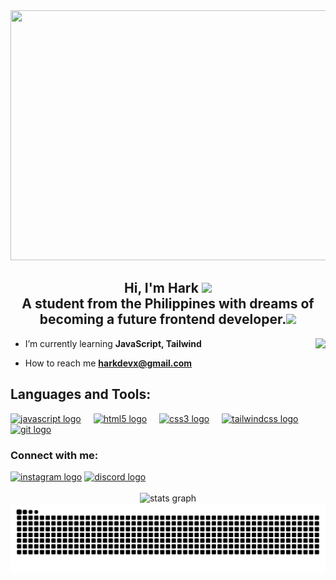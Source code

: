 <img src="https://media.giphy.com/media/v1.Y2lkPTc5MGI3NjExbXNxbzd6bTh6djNrZDNzOTQ1eHQ5dXZ3NDh6aW1ld3V5MXl2bXh1aCZlcD12MV9pbnRlcm5hbF9naWZfYnlfaWQmY3Q9Zw/MzPlq2EwWRkDiwa5RX/giphy.gif" width="2000" height="400"/>

<div>
  
<h2 align="center">Hi, I'm Hark <img src="https://media.giphy.com/media/v1.Y2lkPTc5MGI3NjExM2dldnhjd3NlbnpxdG1kYWVxcnhnbmY2b3lvM2R4dDI2a21uZDl1eSZlcD12MV9pbnRlcm5hbF9naWZfYnlfaWQmY3Q9cw/hvRJCLFzcasrR4ia7z/giphy.gif" width="25"/><br>A student from the Philippines with dreams of becoming a future frontend developer.<img src="https://media.giphy.com/media/NpMOXmJNHFD3IO9Xto/giphy.gif" width="30"/> </h2>


</div>

<div>
 
<img align="right" height="150" src="https://media.giphy.com/media/v1.Y2lkPTc5MGI3NjExaWZ2OGU3MnFpdXl3OXQ0dnhxczhsYWM2cDQ0bXZveXM5eTk0bXNkcSZlcD12MV9pbnRlcm5hbF9naWZfYnlfaWQmY3Q9Zw/9zXN5MMd765MsF7K7o/giphy.gif"  />

</div>

 - I’m currently learning **JavaScript, Tailwind**  
 
 - How to reach me **harkdevx@gmail.com**
   
<div align="left">
  <h2>Languages and Tools:</h2>
 <a href="https://developer.mozilla.org/en-US/docs/Web/JavaScript" target="_blank"><img src="https://cdn.jsdelivr.net/gh/devicons/devicon/icons/javascript/javascript-original.svg" height="30" alt="javascript logo"  /></a>
  <img width="12" />
     <a href="https://www.w3.org/html/" target="_blank" ><img src="https://cdn.jsdelivr.net/gh/devicons/devicon/icons/html5/html5-original.svg" height="30" alt="html5 logo"/></a>
  <img width="12" />
  <a href="https://www.w3schools.com/css/" target="_blank"><img src="https://cdn.jsdelivr.net/gh/devicons/devicon/icons/css3/css3-original.svg" height="30" alt="css3 logo"/></a>
  <img width="12" />
 <a href="https://tailwindcss.com/" target="_blank"><img src="https://cdn.jsdelivr.net/gh/devicons/devicon/icons/tailwindcss/tailwindcss-original-wordmark.svg" height="30" alt="tailwindcss logo"/></a>
  <img width="12" />
 <a href="https://git-scm.com/" target="_blank"><img src="https://cdn.jsdelivr.net/gh/devicons/devicon/icons/git/git-original.svg" height="30" alt="git logo"/></a>
</div>



<div align="left">
  <h3 align="left">Connect with me:</h3>
  <a href="https://instagram.com/arking.x" target="blank"><img src="https://img.shields.io/static/v1?message=Instagram&logo=instagram&label=&color=E4405F&logoColor=white&labelColor=&style=for-the-badge" height="35" alt="instagram logo"  /></a>
  <a href="1200886102014304306" target="blank"><img src="https://img.shields.io/static/v1?message=Discord&logo=discord&label=&color=7289DA&logoColor=white&labelColor=&style=for-the-badge" height="35" alt="discord logo"  /></a>
</div>


<div align="center">
<br clear="both">

 <img src="https://github-readme-stats.vercel.app/api?username=arking-xx&hide_title=false&hide_rank=false&show_icons=true&include_all_commits=true&count_private=true&disable_animations=false&theme=cobalt&locale=en&hide_border=true" height="150" alt="stats graph"  />

<img src="https://raw.githubusercontent.com/arking-xx/arking-xx/output/snake.svg" alt="Snake animation" />

 
</div>
